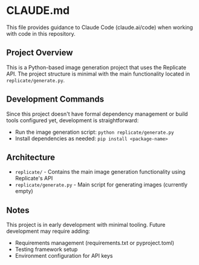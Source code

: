 # CLAUDE.md

This file provides guidance to Claude Code (claude.ai/code) when working with code in this repository.

## Project Overview

This is a Python-based image generation project that uses the Replicate API. The project structure is minimal with the main functionality located in `replicate/generate.py`.

## Development Commands

Since this project doesn't have formal dependency management or build tools configured yet, development is straightforward:

- Run the image generation script: `python replicate/generate.py`
- Install dependencies as needed: `pip install <package-name>`

## Architecture

- `replicate/` - Contains the main image generation functionality using Replicate's API
- `replicate/generate.py` - Main script for generating images (currently empty)

## Notes

This project is in early development with minimal tooling. Future development may require adding:
- Requirements management (requirements.txt or pyproject.toml)
- Testing framework setup
- Environment configuration for API keys